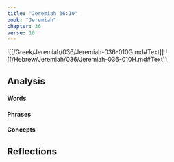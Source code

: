 ```yaml
---
title: "Jeremiah 36:10"
book: "Jeremiah"
chapter: 36
verse: 10
---
```

![[/Greek/Jeremiah/036/Jeremiah-036-010G.md#Text]]
![[/Hebrew/Jeremiah/036/Jeremiah-036-010H.md#Text]]

## Analysis

#### Words

#### Phrases

#### Concepts

## Reflections
